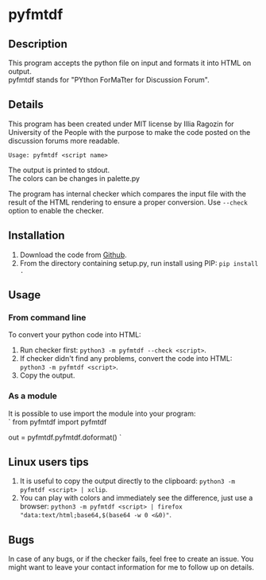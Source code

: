 # pyfmtdf

## Description

This program accepts the python file on input and formats it into HTML on output.  
pyfmtdf stands for "PYthon ForMaTter for Discussion Forum".

## Details

This program has been created under MIT license by Illia Ragozin for University of the People with the purpose to make the code posted on the discussion forums more readable.  
  
`Usage: pyfmtdf <script name>`
  
The output is printed to stdout.  
The colors can be changes in palette.py  
  
The program has internal checker which compares the input file with the result of the HTML rendering to ensure a proper conversion. Use `--check` option to enable the checker.

## Installation

1. Download the code from [Github](https://github.com/elijahsd/pyfmtdf "Github").
2. From the directory containing setup.py, run install using PIP: `pip install .`

## Usage

### From command line

To convert your python code into HTML:
1. Run checker first: `python3 -m pyfmtdf --check <script>`.
2. If checker didn't find any problems, convert the code into HTML: `python3 -m pyfmtdf <script>`.
3. Copy the output.

### As a module

It is possible to use import the module into your program:  
`
from pyfmtdf import pyfmtdf

out = pyfmtdf.pyfmtdf.doformat(<path to the script>)
`

## Linux users tips

1. It is useful to copy the output directly to the clipboard: `python3 -m pyfmtdf <script> | xclip`.
2. You can play with colors and immediately see the difference, just use a browser: `python3 -m pyfmtdf <script> | firefox "data:text/html;base64,$(base64 -w 0 <&0)"`.

## Bugs

In case of any bugs, or if the checker fails, feel free to create an issue. You might want to leave your contact information for me to follow up on details.
